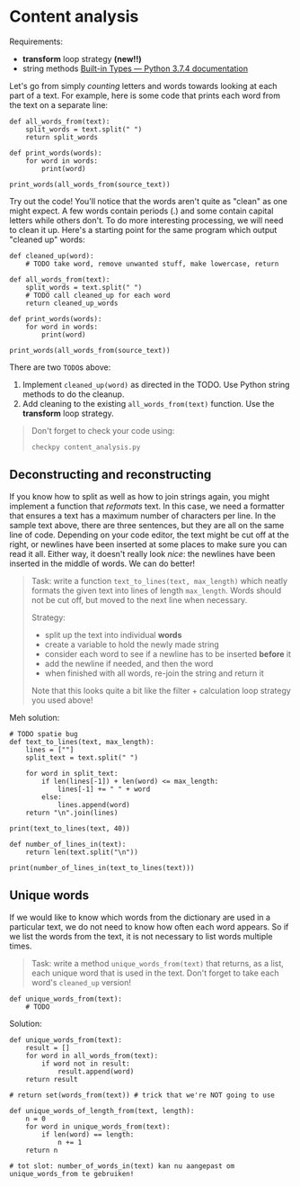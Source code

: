 # Content analysis

Requirements:

* **transform** loop strategy **(new!!)**
* string methods [Built-in Types — Python 3.7.4 documentation](https://docs.python.org/3/library/stdtypes.html#text-sequence-type-str)

Let's go from simply *counting* letters and words towards looking at each part of a text. For example, here is some code that prints each word from the text on a separate line:

	def all_words_from(text):
	    split_words = text.split(" ")
	    return split_words

	def print_words(words):
	  	for word in words:
	      	print(word)

	print_words(all_words_from(source_text))

Try out the code! You'll notice that the words aren't quite as "clean" as one might expect. A few words contain periods (.) and some contain capital letters while others don't. To do more interesting processing, we will need to clean it up. Here's a starting point for the same program which output "cleaned up" words:

	def cleaned_up(word):
	    # TODO take word, remove unwanted stuff, make lowercase, return

	def all_words_from(text):
	    split_words = text.split(" ")
	    # TODO call cleaned_up for each word
	    return cleaned_up_words

	def print_words(words):
	  	for word in words:
	      	print(word)

	print_words(all_words_from(source_text))

There are two `TODO`s above:

1. Implement `cleaned_up(word)` as directed in the TODO. Use Python string methods to do the cleanup.
2. Add cleaning to the existing `all_words_from(text)` function. Use the **transform** loop strategy.

> Don't forget to check your code using:
> 
>     checkpy content_analysis.py

## Deconstructing and reconstructing

If you know how to split as well as how to join strings again, you might implement a function that *reformats* text. In this case, we need a formatter that ensures a text has a maximum number of characters per line. In the sample text above, there are three sentences, but they are all on the same line of code. Depending on your code editor, the text might be cut off at the right, or newlines have been inserted at some places to make sure you can read it all. Either way, it doesn't really look *nice*: the newlines have been inserted in the middle of words. We can do better!

> Task: write a function `text_to_lines(text, max_length)` which neatly formats the given text into lines of length `max_length`. Words should not be cut off, but moved to the next line when necessary.
>
> Strategy:
>
> * split up the text into individual **words**
> * create a variable to hold the newly made string
> * consider each word to see if a newline has to be inserted **before** it
> * add the newline if needed, and then the word
> * when finished with all words, re-join the string and return it
>
> Note that this looks quite a bit like the filter + calculation loop strategy you used above!

Meh solution:

	# TODO spatie bug
	def text_to_lines(text, max_length):
	    lines = [""]
	    split_text = text.split(" ")

	    for word in split_text:
	        if len(lines[-1]) + len(word) <= max_length:
	            lines[-1] += " " + word
	        else:
	            lines.append(word)
	    return "\n".join(lines)

	print(text_to_lines(text, 40))

	def number_of_lines_in(text):
	    return len(text.split("\n"))

	print(number_of_lines_in(text_to_lines(text)))

## Unique words

If we would like to know which words from the dictionary are used in a particular text, we do not need to know how often each word appears. So if we list the words from the text, it is not necessary to list words multiple times.

> Task: write a method `unique_words_from(text)` that returns, as a list, each unique word that is used in the text. Don't forget to take each word's `cleaned_up` version! 

	def unique_words_from(text):
		# TODO

Solution:

	def unique_words_from(text):
	  	result = []
	    for word in all_words_from(text):
	      	if word not in result:
	          	result.append(word)
		return result
  
	# return set(words_from(text)) # trick that we're NOT going to use

	def unique_words_of_length_from(text, length):
		n = 0
	    for word in unique_words_from(text):
			if len(word) == length:
	          	n += 1
	    return n

	# tot slot: number_of_words_in(text) kan nu aangepast om unique_words_from te gebruiken!
